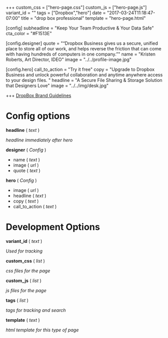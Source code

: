 +++
custom_css = ["hero-page.css"]
custom_js = ["hero-page.js"]
variant_id = ""
tags = ["Dropbox","hero"]
date = "2017-03-24T11:18:47-07:00"
title = "drop box professional"
template = "hero-page.html"

[config]
  subheadline = "Keep Your Team Productive & Your Data Safe"
  cta_color = "#F1513E"

  [config.designer]
    quote = "“Dropbox Business gives us a secure, unified place to store all of our work, and helps reverse the friction that can come with having hundreds of computers in one company.”"
    name = "Kristen Roberts, Art Director, IDEO"
    image = "../../profile-image.jpg"

  [config.hero]
    call_to_action = "Try it free"
    copy = "Upgrade to Dropbox Business and unlock powerful collaboration and anytime anywhere access to your design files. "
    headline = "A Secure File Sharing & Storage Solution that Designers Love"
    image = "../../img/desk.jpg"

+++
[DropBox Brand Guidelines](https://www.dropbox.com/branding)

# Config options

**headline** ( *text* )

  *headline immediately after hero*

**designer** ( *Config* )

* name ( *text* )
* image ( *url* )
* quote ( *text* )

**hero** ( *Config* )

* image ( *url* )
* headline ( *text* )
* copy ( *text* )
* call_to_action ( *text* )

# Development Options

**variant_id** ( *text* )

  *Used for tracking*

**custom_css** ( *list* )

*css files for the page*

**custom_js** ( *list* )

*js files for the page*

**tags** ( *list* )

*tags for tracking and search*

**template** ( *text* )

*html template for this type of page*

>
